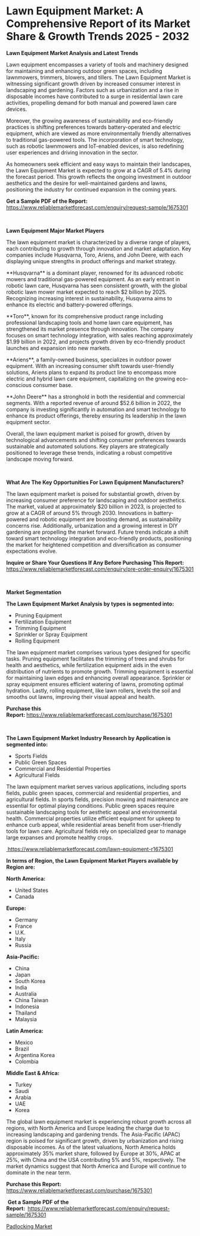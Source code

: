 <p><h1>Lawn Equipment Market: A Comprehensive Report of its Market Share & Growth Trends 2025 - 2032</h1></p><p><strong>Lawn Equipment Market Analysis and Latest Trends</strong></p>
<p><p>Lawn equipment encompasses a variety of tools and machinery designed for maintaining and enhancing outdoor green spaces, including lawnmowers, trimmers, blowers, and tillers. The Lawn Equipment Market is witnessing significant growth driven by increased consumer interest in landscaping and gardening. Factors such as urbanization and a rise in disposable incomes have contributed to a surge in residential lawn care activities, propelling demand for both manual and powered lawn care devices. </p><p>Moreover, the growing awareness of sustainability and eco-friendly practices is shifting preferences towards battery-operated and electric equipment, which are viewed as more environmentally friendly alternatives to traditional gas-powered tools. The incorporation of smart technology, such as robotic lawnmowers and IoT-enabled devices, is also redefining user experiences and driving innovation in the sector. </p><p>As homeowners seek efficient and easy ways to maintain their landscapes, the Lawn Equipment Market is expected to grow at a CAGR of 5.4% during the forecast period. This growth reflects the ongoing investment in outdoor aesthetics and the desire for well-maintained gardens and lawns, positioning the industry for continued expansion in the coming years.</p></p>
<p><strong>Get a Sample PDF of the Report:&nbsp;</strong> <a href="https://www.reliablemarketforecast.com/enquiry/request-sample/1675301?utm_campaign=2518&utm_medium=2&utm_source=Github&utm_content=ia&utm_term=22022025&utm_id=lawn-equipment">https://www.reliablemarketforecast.com/enquiry/request-sample/1675301</a></p>
<p>&nbsp;</p>
<p><strong>Lawn Equipment Major Market Players</strong></p>
<p><p>The lawn equipment market is characterized by a diverse range of players, each contributing to growth through innovation and market adaptation. Key companies include Husqvarna, Toro, Ariens, and John Deere, with each displaying unique strengths in product offerings and market strategy.</p><p>**Husqvarna** is a dominant player, renowned for its advanced robotic mowers and traditional gas-powered equipment. As an early entrant in robotic lawn care, Husqvarna has seen consistent growth, with the global robotic lawn mower market expected to reach $2 billion by 2025. Recognizing increasing interest in sustainability, Husqvarna aims to enhance its electric and battery-powered offerings.</p><p>**Toro**, known for its comprehensive product range including professional landscaping tools and home lawn care equipment, has strengthened its market presence through innovation. The company focuses on smart technology integration, with sales reaching approximately $1.99 billion in 2022, and projects growth driven by eco-friendly product launches and expansion into new markets.</p><p>**Ariens**, a family-owned business, specializes in outdoor power equipment. With an increasing consumer shift towards user-friendly solutions, Ariens plans to expand its product line to encompass more electric and hybrid lawn care equipment, capitalizing on the growing eco-conscious consumer base.</p><p>**John Deere** has a stronghold in both the residential and commercial segments. With a reported revenue of around $52.6 billion in 2022, the company is investing significantly in automation and smart technology to enhance its product offerings, thereby ensuring its leadership in the lawn equipment sector.</p><p>Overall, the lawn equipment market is poised for growth, driven by technological advancements and shifting consumer preferences towards sustainable and automated solutions. Key players are strategically positioned to leverage these trends, indicating a robust competitive landscape moving forward.</p></p>
<p>&nbsp;</p>
<p><strong>What Are The Key Opportunities For Lawn Equipment Manufacturers?</strong></p>
<p><p>The lawn equipment market is poised for substantial growth, driven by increasing consumer preference for landscaping and outdoor aesthetics. The market, valued at approximately $20 billion in 2023, is projected to grow at a CAGR of around 5% through 2030. Innovations in battery-powered and robotic equipment are boosting demand, as sustainability concerns rise. Additionally, urbanization and a growing interest in DIY gardening are propelling the market forward. Future trends indicate a shift toward smart technology integration and eco-friendly products, positioning the market for heightened competition and diversification as consumer expectations evolve.</p></p>
<p><strong>Inquire or Share Your Questions If Any Before Purchasing This Report:</strong> <a href="https://www.reliablemarketforecast.com/enquiry/pre-order-enquiry/1675301?utm_campaign=2518&utm_medium=2&utm_source=Github&utm_content=ia&utm_term=22022025&utm_id=lawn-equipment">https://www.reliablemarketforecast.com/enquiry/pre-order-enquiry/1675301</a></p>
<p>&nbsp;</p>
<p><strong>Market Segmentation</strong></p>
<p><strong>The Lawn Equipment Market Analysis by types is segmented into:</strong></p>
<p><ul><li>Pruning Equipment</li><li>Fertilization Equipment</li><li>Trimming Equipment</li><li>Sprinkler or Spray Equipment</li><li>Rolling Equipment</li></ul></p>
<p><p>The lawn equipment market comprises various types designed for specific tasks. Pruning equipment facilitates the trimming of trees and shrubs for health and aesthetics, while fertilization equipment aids in the even distribution of nutrients to promote growth. Trimming equipment is essential for maintaining lawn edges and enhancing overall appearance. Sprinkler or spray equipment ensures efficient watering of lawns, promoting optimal hydration. Lastly, rolling equipment, like lawn rollers, levels the soil and smooths out lawns, improving their visual appeal and health.</p></p>
<p><strong>Purchase this Report:&nbsp;</strong><a href="https://www.reliablemarketforecast.com/purchase/1675301?utm_campaign=2518&utm_medium=2&utm_source=Github&utm_content=ia&utm_term=22022025&utm_id=lawn-equipment">https://www.reliablemarketforecast.com/purchase/1675301</a></p>
<p>&nbsp;</p>
<p><strong>The Lawn Equipment Market Industry Research by Application is segmented into:</strong></p>
<p><ul><li>Sports Fields</li><li>Public Green Spaces</li><li>Commercial and Residential Properties</li><li>Agricultural Fields</li></ul></p>
<p><p>The lawn equipment market serves various applications, including sports fields, public green spaces, commercial and residential properties, and agricultural fields. In sports fields, precision mowing and maintenance are essential for optimal playing conditions. Public green spaces require sustainable landscaping tools for aesthetic appeal and environmental health. Commercial properties utilize efficient equipment for upkeep to enhance curb appeal, while residential areas benefit from user-friendly tools for lawn care. Agricultural fields rely on specialized gear to manage large expanses and promote healthy crops.</p></p>
<p><a href="https://www.reliablemarketforecast.com/lawn-equipment-r1675301?utm_campaign=2518&utm_medium=2&utm_source=Github&utm_content=ia&utm_term=22022025&utm_id=lawn-equipment">&nbsp;https://www.reliablemarketforecast.com/lawn-equipment-r1675301</a></p>
<p><strong>In terms of Region, the Lawn Equipment Market Players available by Region are:</strong></p>
<p>
    <p> <strong> North America: </strong>
        <ul>
            <li>United States</li>
            <li>Canada</li>
        </ul>
        </p> 
    <p> <strong> Europe: </strong>
        <ul>
            <li>Germany</li>
            <li>France</li>
            <li>U.K.</li>
            <li>Italy</li>
            <li>Russia</li>
        </ul>
        </p> 
    <p> <strong> Asia-Pacific: </strong>
        <ul>
            <li>China</li>
            <li>Japan</li>
            <li>South Korea</li>
            <li>India</li>
            <li>Australia</li>
            <li>China Taiwan</li>
            <li>Indonesia</li>
            <li>Thailand</li>
            <li>Malaysia</li>
        </ul>
        </p> 
    <p> <strong> Latin America: </strong>
        <ul>
            <li>Mexico</li>
            <li>Brazil</li>
            <li>Argentina Korea</li>
            <li>Colombia</li>
        </ul>
        </p> 
    <p> <strong> Middle East & Africa: </strong>
        <ul>
            <li>Turkey</li>
            <li>Saudi</li>
            <li>Arabia</li>
            <li>UAE</li>
            <li>Korea</li>
        </ul>
    </p>
    </p>
<p><p>The global lawn equipment market is experiencing robust growth across all regions, with North America and Europe leading the charge due to increasing landscaping and gardening trends. The Asia-Pacific (APAC) region is poised for significant growth, driven by urbanization and rising disposable incomes. As of the latest valuations, North America holds approximately 35% market share, followed by Europe at 30%, APAC at 25%, with China and the USA contributing 5% and 5%, respectively. The market dynamics suggest that North America and Europe will continue to dominate in the near term.</p></p>
<p><strong>Purchase this Report: </strong><a href="https://www.reliablemarketforecast.com/purchase/1675301?utm_campaign=2518&utm_medium=2&utm_source=Github&utm_content=ia&utm_term=22022025&utm_id=lawn-equipment">https://www.reliablemarketforecast.com/purchase/1675301</a></p>
<p>&nbsp;<strong>Get a Sample PDF of the Report:&nbsp;&nbsp;</strong><a href="https://www.reliablemarketforecast.com/enquiry/request-sample/1675301?utm_campaign=2518&utm_medium=2&utm_source=Github&utm_content=ia&utm_term=22022025&utm_id=lawn-equipment">https://www.reliablemarketforecast.com/enquiry/request-sample/1675301</a></p>
<p><strong></strong></p>
<p><p><a href="https://github.com/raffadongraffadong/Market-Research-Report-List-1/blob/main/padlocking-market.md?utm_campaign=2518&utm_medium=2&utm_source=Github&utm_content=ia&utm_term=22022025&utm_id=lawn-equipment">Padlocking Market</a></p></p>
